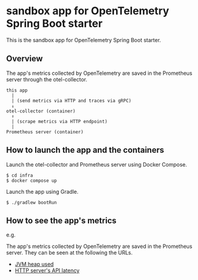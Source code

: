 # sandbox app for OpenTelemetry Spring Boot starter

This is the sandbox app for OpenTelemetry Spring Boot starter.

## Overview

The app's metrics collected by OpenTelemetry are saved in the Prometheus server through the otel-collector.

```
this app
  |
  | (send metrics via HTTP and traces via gRPC)
  ↓
otel-collector (container)
  ↑
  | (scrape metrics via HTTP endpoint)
  |
Prometheus server (container)
```

## How to launch the app and the containers

Launch the otel-collector and Prometheus server using Docker Compose.

```
$ cd infra
$ docker compose up
```

Launch the app using Gradle.

```
$ ./gradlew bootRun
```

## How to see the app's metrics

e.g.

The app's metrics collected by OpenTelemetry are saved in the Prometheus server.
They can be seen at the following the URLs.

- [JVM heap used](http://localhost:9090/query?g0.expr=jvm_memory_used_bytes&g0.show_tree=0&g0.tab=graph&g0.range_input=1h&g0.res_type=auto&g0.res_density=medium&g0.display_mode=lines&g0.show_exemplars=0)
- [HTTP server's API latency](http://localhost:9090/query?g0.expr=histogram_quantile%280.99%2C+sum%28rate%28http_server_request_duration_seconds_bucket%5B1m%5D%29%29+by%28le%2C+http_route%2C+http_response_status_code%2C+http_request_method%29%29&g0.show_tree=0&g0.tab=graph&g0.range_input=1h&g0.res_type=auto&g0.res_density=medium&g0.display_mode=lines&g0.show_exemplars=0)
